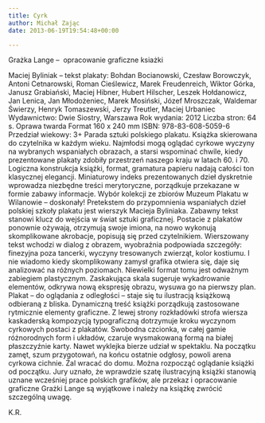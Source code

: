 ```yaml
---
title: Cyrk
author: Michał Zając
date: 2013-06-19T19:54:48+00:00

---
```

Grażka Lange &#8211;  opracowanie graficzne ksiażki


  Maciej Byliniak &#8211; tekst
plakaty: Bohdan Bocianowski, Czesław Borowczyk, Antoni Cetnarowski, Roman Cieślewicz, Marek Freudenreich, Wiktor Górka, Janusz Grabiański, Maciej Hibner, Hubert Hilscher, Leszek Hołdanowicz, Jan Lenica, Jan Młodożeniec, Marek Mosiński, Józef Mroszczak, Waldemar Świerzy, Henryk Tomaszewski, Jerzy Treutler, Maciej Urbaniec
Wydawnictwo: Dwie Siostry, Warszawa
Rok wydania: 2012
Liczba stron: 64 s.
Oprawa twarda
Format 160 x 240 mm
ISBN: 978-83-608-5059-6
Przedział wiekowy: 3+
Parada sztuki polskiego plakatu. Książka skierowana do czytelnika w każdym wieku. Najmłodsi mogą oglądać cyrkowe wyczyny na wybranych wspaniałych obrazach, a starsi wspominać chwile, kiedy prezentowane plakaty zdobiły przestrzeń naszego kraju w latach 60. i 70. Logiczna konstrukcja książki, format, gramatura papieru nadają całości ton klasycznej elegancji. Miniaturowy indeks prezentowanych dzieł dyskretnie wprowadza niezbędne treści merytoryczne, porządkuje przekazane w formie zabawy informacje. Wybór kolekcji ze zbiorów Muzeum Plakatu w Wilanowie – doskonały!
  Pretekstem do przypomnienia wspaniałych dzieł polskiej szkoły plakatu jest wierszyk Macieja Byliniaka. Zabawny tekst stanowi klucz do wejścia w świat sztuki graficznej. Postacie z plakatów ponownie ożywają, otrzymują swoje imiona, na nowo wykonują skomplikowane akrobacje, popisują się przed czytelnikiem. Wierszowany tekst wchodzi w dialog z obrazem, wyobraźnia podpowiada szczegóły: finezyjna poza tancerki, wyczyny tresowanych zwierząt, kolor kostiumu. I nie wiadomo kiedy skomplikowany zamysł grafika otwiera się, daje się analizować na różnych poziomach.
  Niewielki format tomu jest odważnym zabiegiem plastycznym. Zaskakująca skala sugeruje wykadrowanie elementów, odkrywa nową ekspresję obrazu, wysuwa go na pierwszy plan. Plakat – do oglądania z odległości – staje się tu ilustracją książkową odbieraną z bliska.
  Dynamiczną treść książki porządkują zastosowane  rytmicznie elementy graficzne. Z lewej strony rozkładówki strofa wiersza kaskaderską kompozycją typograficzną dotrzymuje kroku wyczynom cyrkowych postaci z plakatów. Swobodna czcionka, w całej gamie różnorodnych form i układów, czaruje wysmakowaną formą na białej płaszczyźnie karty. Nawet wyklejka bierze udział w spektaklu. Na początku zamęt, szum przygotowań, na końcu ostatnie odgłosy, powoli arena cyrkowa cichnie. Żal wracać do domu. Można rozpocząć oglądanie książki od początku.
  Jury uznało, że wprawdzie szatę ilustracyjną książki stanowią uznane wcześniej prace polskich grafików, ale przekaz i opracowanie graficzne Grażki Lange są wyjątkowe i należy na książkę zwrócić szczególną uwagę.
  <p>
    K.R.
